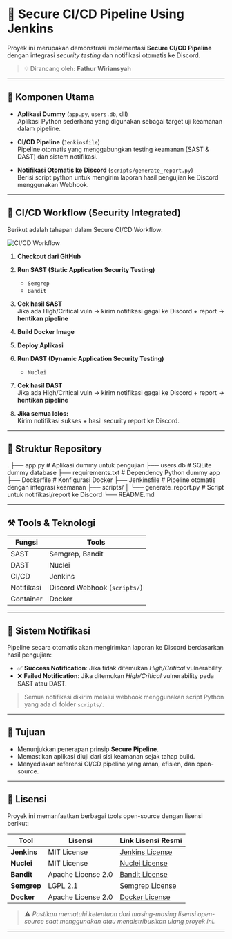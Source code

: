 # 🔐 Secure CI/CD Pipeline Using Jenkins

Proyek ini merupakan demonstrasi implementasi **Secure CI/CD Pipeline** dengan integrasi *security testing* dan notifikasi otomatis ke Discord.

> 💡 Dirancang oleh: **Fathur Wiriansyah**

---

## 🧱 Komponen Utama

- **Aplikasi Dummy** (`app.py`, `users.db`, dll)  
  Aplikasi Python sederhana yang digunakan sebagai target uji keamanan dalam pipeline.

- **CI/CD Pipeline** (`Jenkinsfile`)  
  Pipeline otomatis yang menggabungkan testing keamanan (SAST & DAST) dan sistem notifikasi.

- **Notifikasi Otomatis ke Discord** (`scripts/generate_report.py`)  
  Berisi script python untuk mengirim laporan hasil pengujian ke Discord menggunakan Webhook.

---

## 🔐 CI/CD Workflow  (Security Integrated)

Berikut adalah tahapan dalam Secure CI/CD Workflow:

![CI/CD Workflow](https://i.imgur.com/kcVDTGy.png)

1. **Checkout dari GitHub**
2. **Run SAST (Static Application Security Testing)**
   - `Semgrep`
   - `Bandit`
3. **Cek hasil SAST**  
   Jika ada High/Critical vuln → kirim notifikasi gagal ke Discord + report → **hentikan pipeline**

4. **Build Docker Image**
5. **Deploy Aplikasi**
6. **Run DAST (Dynamic Application Security Testing)**  
   - `Nuclei`

7. **Cek hasil DAST**  
   Jika ada High/Critical vuln → kirim notifikasi gagal ke Discord + report → **hentikan pipeline**

8. **Jika semua lolos:**  
   Kirim notifikasi sukses + hasil security report ke Discord.

---

## 📂 Struktur Repository

.
├── app.py # Aplikasi dummy untuk pengujian
├── users.db # SQLite dummy database
├── requirements.txt # Dependency Python dummy app
├── Dockerfile # Konfigurasi Docker
├── Jenkinsfile # Pipeline otomatis dengan integrasi keamanan
├── scripts/
│ └── generate_report.py # Script untuk notifikasi/report ke Discord
└── README.md


---

## ⚒️ Tools & Teknologi

| Fungsi        | Tools                         |
|---------------|-------------------------------|
| SAST          | Semgrep, Bandit               |
| DAST          | Nuclei                        |
| CI/CD         | Jenkins                       |
| Notifikasi    | Discord Webhook (`scripts/`)  |
| Container     | Docker                        |

---

## 📢 Sistem Notifikasi

Pipeline secara otomatis akan mengirimkan laporan ke Discord berdasarkan hasil pengujian:

- ✅ **Success Notification**: Jika tidak ditemukan *High/Critical* vulnerability.
- ❌ **Failed Notification**: Jika ditemukan *High/Critical* vulnerability pada SAST atau DAST.

> Semua notifikasi dikirim melalui webhook menggunakan script Python yang ada di folder `scripts/`.

---

## 🎯 Tujuan

- Menunjukkan penerapan prinsip **Secure Pipeline**.
- Memastikan aplikasi diuji dari sisi keamanan sejak tahap build.
- Menyediakan referensi CI/CD pipeline yang aman, efisien, dan open-source.

---

## 📜 Lisensi

Proyek ini memanfaatkan berbagai tools open-source dengan lisensi berikut:

| Tool          | Lisensi             | Link Lisensi Resmi                                                                |
|---------------|---------------------|-----------------------------------------------------------------------------------|
| **Jenkins**   | MIT License         | [Jenkins License](https://github.com/jenkinsci/jenkins/blob/master/LICENSE.txt)   |
| **Nuclei**    | MIT License         | [Nuclei License](https://github.com/projectdiscovery/nuclei/blob/main/LICENSE.md) |
| **Bandit**    | Apache License 2.0  | [Bandit License](https://github.com/PyCQA/bandit/blob/main/LICENSE)               |
| **Semgrep**   | LGPL 2.1            | [Semgrep License](https://github.com/returntocorp/semgrep/blob/develop/LICENSE)   |
| **Docker**    | Apache License 2.0  | [Docker License](https://github.com/moby/moby/blob/master/LICENSE)                |

> ⚠️ *Pastikan mematuhi ketentuan dari masing-masing lisensi open-source saat menggunakan atau mendistribusikan ulang proyek ini.*


---


